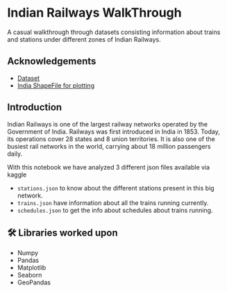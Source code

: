 
# Indian Railways WalkThrough

A casual walkthrough through datasets consisting information about trains and stations under different zones of Indian Railways.

## Acknowledgements

 - [Dataset](https://www.kaggle.com/sripaadsrinivasan/indian-railways-dataset)
 - [India ShapeFile for plotting](https://www.indianremotesensing.com/2017/01/Download-India-shapefile-with-kashmir.html)
 
  
## Introduction

Indian Railways is one of the largest railway networks operated by the Government of India. Railways was first introduced in India in 1853. Today, its operations cover 28 states and 8 union territories. It is also one of the busiest rail networks in the world, carrying about 18 million passengers daily.

With this notebook we have analyzed 3 different json files available via kaggle

- `stations.json` to know about the different stations present in this big network.
- `trains.json` have information about all the trains running currently.
- `schedules.json` to get the info about schedules about trains running.

## 🛠 Libraries worked upon

- Numpy
- Pandas
- Matplotlib
- Seaborn 
- GeoPandas
